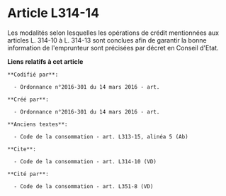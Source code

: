 # Article L314-14

Les modalités selon lesquelles les opérations de crédit mentionnées aux articles L. 314-10 à L. 314-13 sont conclues afin de
garantir la bonne information de l'emprunteur sont précisées par décret en Conseil d'Etat.

**Liens relatifs à cet article**

	**Codifié par**:

	  - Ordonnance n°2016-301 du 14 mars 2016 - art.

	**Créé par**:

	  - Ordonnance n°2016-301 du 14 mars 2016 - art.

	**Anciens textes**:

	  - Code de la consommation - art. L313-15, alinéa 5 (Ab)

	**Cite**:

	  - Code de la consommation - art. L314-10 (VD)

	**Cité par**:

	  - Code de la consommation - art. L351-8 (VD)
